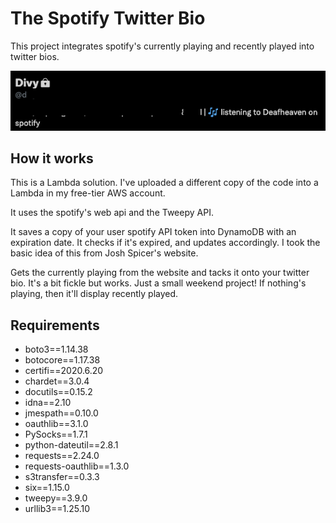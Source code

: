 # The Spotify Twitter Bio

This project integrates spotify's currently playing and recently played into twitter bios.

![Screenshot of Twitter Bio](./screenshot.png?raw=true "Screenshot")

## How it works

This is a Lambda solution. I've uploaded a different copy of the code into a Lambda in my free-tier AWS account.

It uses the spotify's web api and the Tweepy API.

It saves a copy of your user spotify API token into DynamoDB with an expiration date. It checks if it's expired, and updates accordingly. I took the basic idea of this from Josh Spicer's website.

Gets the currently playing from the website and tacks it onto your twitter bio. It's a bit fickle but works. Just a small weekend project! If nothing's playing, then it'll display recently played.

## Requirements

- boto3==1.14.38
- botocore==1.17.38
- certifi==2020.6.20
- chardet==3.0.4
- docutils==0.15.2
- idna==2.10
- jmespath==0.10.0
- oauthlib==3.1.0
- PySocks==1.7.1
- python-dateutil==2.8.1
- requests==2.24.0
- requests-oauthlib==1.3.0
- s3transfer==0.3.3
- six==1.15.0
- tweepy==3.9.0
- urllib3==1.25.10
